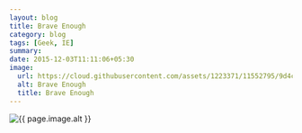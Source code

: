 ```yaml
---
layout: blog
title: Brave Enough
category: blog
tags: [Geek, IE]
summary:
date: 2015-12-03T11:11:06+05:30
image:
  url: https://cloud.githubusercontent.com/assets/1223371/11552795/9d4cc936-99ae-11e5-88ce-c20727fd2576.jpeg
  alt: Brave Enough
  title: Brave Enough
---
```


<img src="{{ page.image.url }}" alt="{{ page.image.alt }}" title="{{ page.image.title }}">
